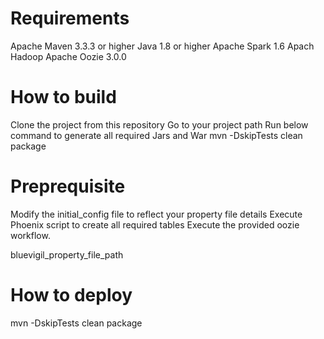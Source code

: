 <!--
Title: Bluevigil
Description:  Bluevigil is an entreprise ready network security analysis application which provides security analytics and insights on a huge volume of data on real time or near real time.
This is a streaming analytics application that makes it faster and easier to make decisions for network analysts and security operations personnals.

This provides organizations to ingest, enrich, store and process the different types of network logs and other security related data feeds in a scalable and distributed way 
in order to detect security threats and anomalies in real time and respond to it rapidly. 

This application provides below capabilities.

Security data vault
Platform provides cost effective way to store raw and enriched network security data for a long period of time with inherint fault tolerance and scalability.

Data discovery
Platform provides ability to discover the required data from a huge volume of raw and enriched data with simple and friendly user interfaces. Network analysts can define and configure different 
filters based on their requirements to get the desired data from historical and real time data. 

Advanced Analytics
This application provides ability to do advanced querying and analysis based on the standard SQL statements on historical and real time data.

API interfaces
This platform provides different API end points for accessing the data available in security data vault.

-->

# Requirements
Apache Maven 3.3.3 or higher
Java 1.8 or higher
Apache Spark 1.6
Apach Hadoop 
Apache Oozie 3.0.0

# How to build 
Clone the project from this repository
Go to your project path 
Run below command to generate all required Jars and War 
mvn -DskipTests clean package

# Preprequisite
Modify the initial_config file to reflect your property file details
Execute Phoenix script to create all required tables 
Execute the provided oozie workflow.

bluevigil_property_file_path

# How to deploy
mvn -DskipTests clean package